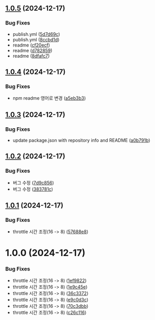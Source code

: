 ## [1.0.5](https://github.com/freechird2/scrollmeter/compare/v1.0.4...v1.0.5) (2024-12-17)


### Bug Fixes

* publish.yml ([5d7d69c](https://github.com/freechird2/scrollmeter/commit/5d7d69c487e52d4a2e6ee791c5bdcde2aa8fdc4c))
* publish.yml ([8ccbd1d](https://github.com/freechird2/scrollmeter/commit/8ccbd1dad43637a292f0eeb3e71bf591c2d7486a))
* readme ([cf20ecf](https://github.com/freechird2/scrollmeter/commit/cf20ecfe55da536fc245dc89feea4b4fabd046c1))
* readme ([d782859](https://github.com/freechird2/scrollmeter/commit/d78285990ff7d29701567da93a8afc5f02fab078))
* readme ([8dfafc7](https://github.com/freechird2/scrollmeter/commit/8dfafc7c97e2960abcba36d4acb6b9d2241e09d5))

## [1.0.4](https://github.com/freechird2/scrollmeter/compare/v1.0.3...v1.0.4) (2024-12-17)


### Bug Fixes

* npm readme 영어로 변경 ([a5eb3b3](https://github.com/freechird2/scrollmeter/commit/a5eb3b32a4096db6c03a4f1ae4585516f0fe4763))

## [1.0.3](https://github.com/freechird2/scrollmeter/compare/v1.0.2...v1.0.3) (2024-12-17)


### Bug Fixes

* update package.json with repository info and README ([a0b791b](https://github.com/freechird2/scrollmeter/commit/a0b791b050e92ab678a8f1918d117b02f16adbb4))

## [1.0.2](https://github.com/freechird2/scrollmeter/compare/v1.0.1...v1.0.2) (2024-12-17)


### Bug Fixes

* 버그 수정 ([7d9c856](https://github.com/freechird2/scrollmeter/commit/7d9c8561effd92129df605592beeec8e34e69770))
* 버그 수정 ([383781c](https://github.com/freechird2/scrollmeter/commit/383781c0dbfd225249c095e3f060f6ef8db18604))

## [1.0.1](https://github.com/freechird2/scrollmeter/compare/v1.0.0...v1.0.1) (2024-12-17)


### Bug Fixes

* throttle 시간 조정(16 -> 8) ([57688e8](https://github.com/freechird2/scrollmeter/commit/57688e80b2d359cecef0cd9d5f8cf5f88b391727))

# 1.0.0 (2024-12-17)


### Bug Fixes

* throttle 시간 조정(16 -> 8) ([1ef9822](https://github.com/freechird2/scrollmeter/commit/1ef9822b0c3c4dd3d049a0d470512a19878eab39))
* throttle 시간 조정(16 -> 8) ([1e9c45e](https://github.com/freechird2/scrollmeter/commit/1e9c45e7fd984e60a5e97c23805519589df04ce9))
* throttle 시간 조정(16 -> 8) ([36c3372](https://github.com/freechird2/scrollmeter/commit/36c33720cb72935b3f6077268b3421cbb38f1944))
* throttle 시간 조정(16 -> 8) ([e9c0d3c](https://github.com/freechird2/scrollmeter/commit/e9c0d3c4b8ed06e9b9f0cdf87edfdca1245ec498))
* throttle 시간 조정(16 -> 8) ([70c3dbb](https://github.com/freechird2/scrollmeter/commit/70c3dbb7662c5e374b46e1b7c6bcb9716abd360b))
* throttle 시간 조정(16 -> 8) ([c26c116](https://github.com/freechird2/scrollmeter/commit/c26c11681cba4203140174b96f4ad827cb84ac30))
